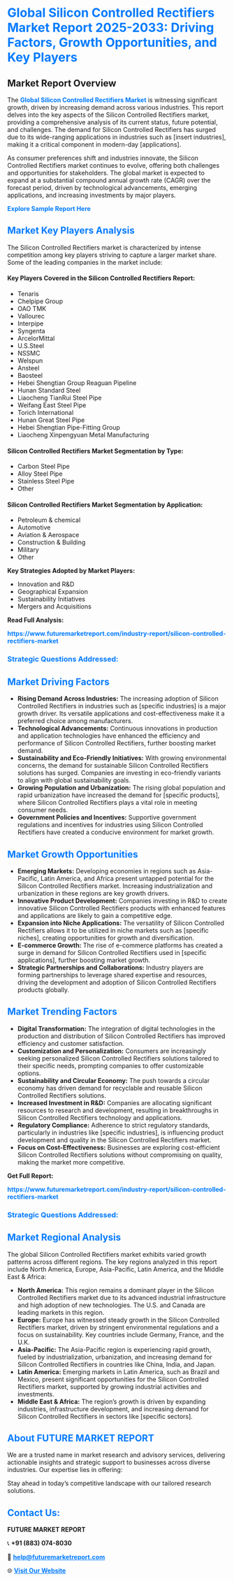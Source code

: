 <h1 style="color: #007BFF;">Global Silicon Controlled Rectifiers Market Report 2025-2033: Driving Factors, Growth Opportunities, and Key Players</h1>

<section id="overview">
<h2>Market Report Overview</h2>
<p>The <a href="https://www.futuremarketreport.com/industry-report/silicon-controlled-rectifiers-market" style="color: #007BFF; text-decoration: none;"><strong>Global Silicon Controlled Rectifiers Market</strong></a> is witnessing significant growth, driven by increasing demand across various industries. This report delves into the key aspects of the Silicon Controlled Rectifiers market, providing a comprehensive analysis of its current status, future potential, and challenges. The demand for Silicon Controlled Rectifiers has surged due to its wide-ranging applications in industries such as [insert industries], making it a critical component in modern-day [applications].</p>
<p>As consumer preferences shift and industries innovate, the Silicon Controlled Rectifiers market continues to evolve, offering both challenges and opportunities for stakeholders. The global market is expected to expand at a substantial compound annual growth rate (CAGR) over the forecast period, driven by technological advancements, emerging applications, and increasing investments by major players.</p>
</section>

<section id="overview">
<p><a href="https://www.futuremarketreport.com/request-sample/reportId=32486" style="color: #007BFF; text-decoration: none;"><strong>Explore Sample Report Here</strong></a></p>
</section>

<section id="key-players">
<h2 style="color: #007BFF;">Market Key Players Analysis</h2>
<p>The Silicon Controlled Rectifiers market is characterized by intense competition among key players striving to capture a larger market share. Some of the leading companies in the market include:</p>
<h4>Key Players Covered in the Silicon Controlled Rectifiers Report:</h4>
<ul><li>Tenaris</li><li>Chelpipe Group</li><li>OAO TMK</li><li>Vallourec</li><li>Interpipe</li><li>Syngenta</li><li>ArcelorMittal</li><li>U.S.Steel</li><li>NSSMC</li><li>Welspun</li><li>Ansteel</li><li>Baosteel</li><li>Hebei Shengtian Group Reaguan Pipeline</li><li>Hunan Standard Steel</li><li>Liaocheng TianRui Steel Pipe</li><li>Weifang East Steel Pipe</li><li>Torich International</li><li>Hunan Great Steel Pipe</li><li>Hebei Shengtian Pipe-Fitting Group</li><li>Liaocheng Xinpengyuan Metal Manufacturing</li></ul>
<h4>Silicon Controlled Rectifiers Market Segmentation by Type:</h4>
<ul><li>Carbon Steel Pipe</li><li>Alloy Steel Pipe</li><li>Stainless Steel Pipe</li><li>Other</li></ul>

<h4>Silicon Controlled Rectifiers Market Segmentation by Application:</h4>
<ul><li>Petroleum &amp; chemical</li><li>Automotive</li><li>Aviation &amp; Aerospace</li><li>Construction &amp; Building</li><li>Military</li><li>Other</li></ul>
<p><strong>Key Strategies Adopted by Market Players:</strong></p>
<ul>
<li>Innovation and R&D</li>
<li>Geographical Expansion</li>
<li>Sustainability Initiatives</li>
<li>Mergers and Acquisitions</li>
</ul>
</section>

<section>
<p><strong>Read Full Analysis: </strong></p><a href="https://www.futuremarketreport.com/industry-report/silicon-controlled-rectifiers-market" style="color: #007BFF; text-decoration: none;"><strong>https://www.futuremarketreport.com/industry-report/silicon-controlled-rectifiers-market</strong></a>
<h3 style="color: #007BFF;">Strategic Questions Addressed:</h3>
</section>

<section id="driving-factors">
<h2 style="color: #007BFF;">Market Driving Factors</h2>
<ul>
<li><strong>Rising Demand Across Industries:</strong> The increasing adoption of Silicon Controlled Rectifiers in industries such as [specific industries] is a major growth driver. Its versatile applications and cost-effectiveness make it a preferred choice among manufacturers.</li>
<li><strong>Technological Advancements:</strong> Continuous innovations in production and application technologies have enhanced the efficiency and performance of Silicon Controlled Rectifiers, further boosting market demand.</li>
<li><strong>Sustainability and Eco-Friendly Initiatives:</strong> With growing environmental concerns, the demand for sustainable Silicon Controlled Rectifiers solutions has surged. Companies are investing in eco-friendly variants to align with global sustainability goals.</li>
<li><strong>Growing Population and Urbanization:</strong> The rising global population and rapid urbanization have increased the demand for [specific products], where Silicon Controlled Rectifiers plays a vital role in meeting consumer needs.</li>
<li><strong>Government Policies and Incentives:</strong> Supportive government regulations and incentives for industries using Silicon Controlled Rectifiers have created a conducive environment for market growth.</li>
</ul>
</section>

<section id="growth-opportunities">
<h2 style="color: #007BFF;">Market Growth Opportunities</h2>
<ul>
<li><strong>Emerging Markets:</strong> Developing economies in regions such as Asia-Pacific, Latin America, and Africa present untapped potential for the Silicon Controlled Rectifiers market. Increasing industrialization and urbanization in these regions are key growth drivers.</li>
<li><strong>Innovative Product Development:</strong> Companies investing in R&D to create innovative Silicon Controlled Rectifiers products with enhanced features and applications are likely to gain a competitive edge.</li>
<li><strong>Expansion into Niche Applications:</strong> The versatility of Silicon Controlled Rectifiers allows it to be utilized in niche markets such as [specific niches], creating opportunities for growth and diversification.</li>
<li><strong>E-commerce Growth:</strong> The rise of e-commerce platforms has created a surge in demand for Silicon Controlled Rectifiers used in [specific applications], further boosting market growth.</li>
<li><strong>Strategic Partnerships and Collaborations:</strong> Industry players are forming partnerships to leverage shared expertise and resources, driving the development and adoption of Silicon Controlled Rectifiers products globally.</li>
</ul>
</section>

<section id="trending-factors">
<h2 style="color: #007BFF;">Market Trending Factors</h2>
<ul>
<li><strong>Digital Transformation:</strong> The integration of digital technologies in the production and distribution of Silicon Controlled Rectifiers has improved efficiency and customer satisfaction.</li>
<li><strong>Customization and Personalization:</strong> Consumers are increasingly seeking personalized Silicon Controlled Rectifiers solutions tailored to their specific needs, prompting companies to offer customizable options.</li>
<li><strong>Sustainability and Circular Economy:</strong> The push towards a circular economy has driven demand for recyclable and reusable Silicon Controlled Rectifiers solutions.</li>
<li><strong>Increased Investment in R&D:</strong> Companies are allocating significant resources to research and development, resulting in breakthroughs in Silicon Controlled Rectifiers technology and applications.</li>
<li><strong>Regulatory Compliance:</strong> Adherence to strict regulatory standards, particularly in industries like [specific industries], is influencing product development and quality in the Silicon Controlled Rectifiers market.</li>
<li><strong>Focus on Cost-Effectiveness:</strong> Businesses are exploring cost-efficient Silicon Controlled Rectifiers solutions without compromising on quality, making the market more competitive.</li>
</ul>
</section>

<section>
<p><strong>Get Full Report: </strong></p><a href="https://www.futuremarketreport.com/industry-report/silicon-controlled-rectifiers-market" style="color: #007BFF; text-decoration: none;"><strong>https://www.futuremarketreport.com/industry-report/silicon-controlled-rectifiers-market</strong></a>
<h3 style="color: #007BFF;">Strategic Questions Addressed:</h3>
</section>


<section id="regional-analysis">
<h2 style="color: #007BFF;">Market Regional Analysis</h2>
<p>The global Silicon Controlled Rectifiers market exhibits varied growth patterns across different regions. The key regions analyzed in this report include North America, Europe, Asia-Pacific, Latin America, and the Middle East & Africa:</p>
<ul>
<li><strong>North America:</strong> This region remains a dominant player in the Silicon Controlled Rectifiers market due to its advanced industrial infrastructure and high adoption of new technologies. The U.S. and Canada are leading markets in this region.</li>
<li><strong>Europe:</strong> Europe has witnessed steady growth in the Silicon Controlled Rectifiers market, driven by stringent environmental regulations and a focus on sustainability. Key countries include Germany, France, and the U.K.</li>
<li><strong>Asia-Pacific:</strong> The Asia-Pacific region is experiencing rapid growth, fueled by industrialization, urbanization, and increasing demand for Silicon Controlled Rectifiers in countries like China, India, and Japan.</li>
<li><strong>Latin America:</strong> Emerging markets in Latin America, such as Brazil and Mexico, present significant opportunities for the Silicon Controlled Rectifiers market, supported by growing industrial activities and investments.</li>
<li><strong>Middle East & Africa:</strong> The region’s growth is driven by expanding industries, infrastructure development, and increasing demand for Silicon Controlled Rectifiers in sectors like [specific sectors].</li>
</ul>
</section>

<footer>
<h2 style="color: #007BFF;">About FUTURE MARKET REPORT</h2>
<p>We are a trusted name in market research and advisory services, delivering actionable insights and strategic support to businesses across diverse industries. Our expertise lies in offering:</p>

<p>Stay ahead in today’s competitive landscape with our tailored research solutions.</p>

<h2 style="color: #007BFF;">Contact Us:</h2>
<p><strong>FUTURE MARKET REPORT</strong></p>
<p>📞 <strong>+91 (883) 074-8030</strong></p>
<p>📧 <strong><a href="mailto:help@futuremarketreport.com" style="color: #007BFF;">help@futuremarketreport.com</a></strong></p>
<p>🌐 <strong><a href="https://www.futuremarketreport.com/" style="color: #007BFF;">Visit Our Website</a></strong></p>
</footer>